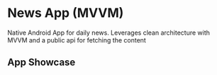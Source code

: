 # News App (MVVM)

Native Android App for daily news. Leverages clean architecture with MVVM and a public api for fetching the content

## App Showcase


